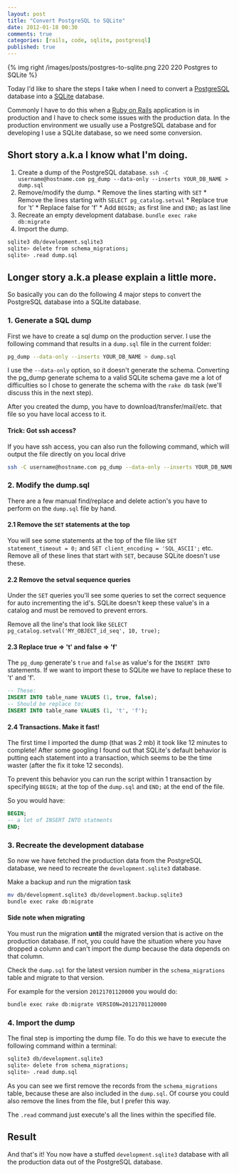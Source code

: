 ```yaml
---
layout: post
title: "Convert PostgreSQL to SQLite"
date: 2012-01-18 00:30
comments: true
categories: [rails, code, sqlite, postgresql]
published: true
---
```


{% img right /images/posts/postgres-to-sqlite.png 220 220 Postgres to SQLite %}

Today I'd like to share the steps I take when I need to convert a [PostgreSQL](http://www.postgresql.org/ "PostgreSQL") database into a [SQLite](http://www.sqlite.org/ "SQLite") database.

Commonly I have to do this when a [Ruby on Rails](http://rubyonrails.org/ "Ruby on Rails") application is in production and I have to check some issues with the production data. In the production environment we usually use a PostgreSQL database and for developing I use a SQLite database, so we need some conversion.

## Short story a.k.a I know what I'm doing.

  1. Create a dump of the PostgreSQL database.
  `ssh -C username@hostname.com pg_dump --data-only --inserts YOUR_DB_NAME > dump.sql`
  2. Remove/modify the dump.
    * Remove the lines starting with `SET`
    * Remove the lines starting with `SELECT pg_catalog.setval`
    * Replace true for 't'
    * Replace false for 'f'
    * Add `BEGIN;` as first line and `END;` as last line
  3. Recreate an empty development database.
  `bundle exec rake db:migrate`
  4. Import the dump.
```bash
sqlite3 db/development.sqlite3
sqlite> delete from schema_migrations;
sqlite> .read dump.sql
```
## Longer story a.k.a please explain a little more.

So basically you can do the following 4 major steps to convert the PostgreSQL database into a SQLite database.

### 1. Generate a SQL dump

First we have to create a sql dump on the production server. I use the following command that results in a `dump.sql` file in the current folder:

```bash
pg_dump --data-only --inserts YOUR_DB_NAME > dump.sql
```

I use the `--data-only` option, so it doesn't generate the schema. Converting the pg_dump generate schema to a valid SQLite schema gave me a lot of difficulties so I chose to generate the schema with the `rake db` task (we'll discuss this in the next step).

After you created the dump, you have to download/transfer/mail/etc. that file so you have local access to it.

#### Trick: Got ssh access?

If you have ssh access, you can also run the following command, which will output the file directly on you local drive

```bash
ssh -C username@hostname.com pg_dump --data-only --inserts YOUR_DB_NAME > dump.sql
```

### 2. Modify the dump.sql

There are a few manual find/replace and delete action's you have to perform on the `dump.sql` file by hand.

#### 2.1 Remove the `SET` statements at the top
  
You will see some statements at the top of the file like `SET statement_timeout = 0;` and `SET client_encoding = 'SQL_ASCII';` etc. Remove all of these lines that start with `SET`, because SQLite doesn't use these.

#### 2.2 Remove the setval sequence queries

Under the `SET` queries you'll see some queries to set the correct sequence for auto incrementing the id's. SQLite doesn't keep these value's in a catalog and must be removed to prevent errors.

Remove all the line's that look like `SELECT pg_catalog.setval('MY_OBJECT_id_seq', 10, true);`

#### 2.3 Replace true => 't' and false => 'f'

The `pg_dump` generate's `true` and `false` as value's for the `INSERT INTO` statements. If we want to import these to SQLite we have to replace these to 't' and 'f'.

```sql
-- These:
INSERT INTO table_name VALUES (1, true, false);
-- Should be replace to:
INSERT INTO table_name VALUES (1, 't', 'f');
```

#### 2.4 Transactions. Make it fast!

The first time I imported the dump (that was 2 mb) it took like 12 minutes to complete! After some googling I found out that SQLite's default behavior is putting each statement into a transaction, which seems to be the time waster (after the fix it toke 12 seconds).

To prevent this behavior you can run the script within 1 transaction by specifying `BEGIN;` at the top of the `dump.sql` and `END;` at the end of the file.

So you would have:

```sql
BEGIN;
-- a lot of INSERT INTO statments
END;
```

### 3. Recreate the development database

So now we have fetched the production data from the PostgreSQL database, we need to recreate the `development.sqlite3` database.

Make a backup and run the migration task

```bash
mv db/development.sqlite3 db/development.backup.sqlite3
bundle exec rake db:migrate
```

#### Side note when migrating

You must run the migration __until__ the migrated version that is active on the production database. If not, you could have the situation where you have dropped a column and can't import the dump because the data depends on that column.

Check the `dump.sql` for the latest version number in the `schema_migrations` table and migrate to that version.

For example for the version `20121701120000` you would do:

```bash
bundle exec rake db:migrate VERSION=20121701120000
```

### 4. Import the dump

The final step is importing the dump file. To do this we have to execute the following command within a terminal:

```bash
sqlite3 db/development.sqlite3
sqlite> delete from schema_migrations;
sqlite> .read dump.sql
```

As you can see we first remove the records from the `schema_migrations` table, because these are also included in the `dump.sql`. Of course you could also remove the lines from the file, but I prefer this way.

The `.read` command just execute's all the lines within the specified file.

## Result

And that's it! You now have a stuffed `development.sqlite3` database with all the production data out of the PostgreSQL database.

